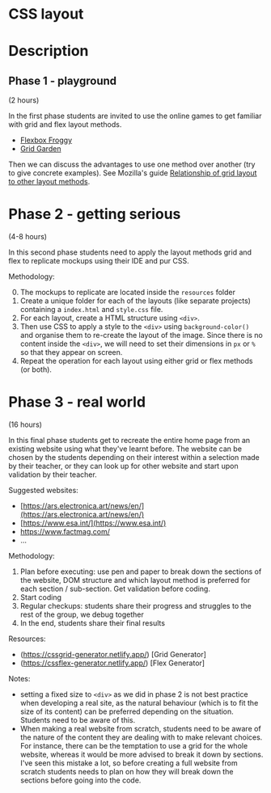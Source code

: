 # CSS layout

# Description

## Phase 1 - playground

(2 hours)

In the first phase students are invited to use the online games to get familiar with grid and flex layout methods.

- [Flexbox Froggy]( https://flexboxfroggy.com/)
- [Grid Garden](https://cssgridgarden.com/)

Then we can discuss the advantages to use one method over another (try to give concrete examples). See Mozilla's guide [Relationship of grid layout to other layout methods](https://developer.mozilla.org/en-US/docs/Web/CSS/CSS_Grid_Layout/Relationship_of_Grid_Layout).

# Phase 2 - getting serious

(4-8 hours)

In this second phase students need to apply the layout methods grid and flex to replicate mockups using their IDE and pur CSS.

Methodology:

0. The mockups to replicate are located inside the ```resources``` folder
1. Create a unique folder for each of the layouts (like separate projects) containing a ```index.html``` and ```style.css``` file.
2. For each layout, create a HTML structure using ```<div>```.
3. Then use CSS to apply a style to the ```<div>``` using ```background-color()``` and organise them to re-create the layout of the image. Since there is no content inside the ```<div>```, we will need to set their dimensions in ```px``` or ```%``` so that they appear on screen.
4. Repeat the operation for each layout using either grid or flex methods (or both).

# Phase 3 - real world

(16 hours)

In this final phase students get to recreate the entire home page from an existing website using what they've learnt before. The website can be chosen by the students depending on their interest within a selection made by their teacher, or they can look up for other website and start upon validation by their teacher.

Suggested websites:
- [https://ars.electronica.art/news/en/](https://ars.electronica.art/news/en/)
- [https://www.esa.int/](https://www.esa.int/)
- https://www.factmag.com/
- ...

Methodology:

1. Plan before executing: use pen and paper to break down the sections of the website, DOM structure and which layout method is preferred for each section / sub-section. Get validation before coding.
2. Start coding
3. Regular checkups: students share their progress and struggles to the rest of the group, we debug together
4. In the end, students share their final results

Resources:
- (https://cssgrid-generator.netlify.app/) [Grid Generator]
- (https://cssflex-generator.netlify.app/) [Flex Generator]

Notes:
- setting a fixed size to ```<div>``` as we did in phase 2 is not best practice when developing a real site, as the natural behaviour (which is to fit the size of its content) can be preferred depending on the situation. Students need to be aware of this.
- When making a real website from scratch, students need to be aware of the nature of the content they are dealing with to make relevant choices. For instance, there can be the temptation to use a grid for the whole website, whereas it would be more advised to break it down by sections. I've seen this mistake a lot, so before creating a full website from scratch students needs to plan on how they will break down the sections before going into the code.

